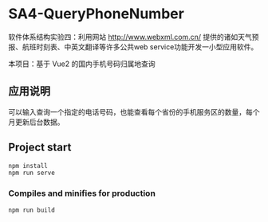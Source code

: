 # SA4-QueryPhoneNumber
软件体系结构实验四：利用网站 http://www.webxml.com.cn/ 提供的诸如天气预报、航班时刻表、中英文翻译等许多公共web service功能开发一小型应用软件。

本项目：基于 Vue2 的国内手机号码归属地查询

## 应用说明

可以输入查询一个指定的电话号码，也能查看每个省份的手机服务区的数量，每个月更新后台数据。

## Project start
```bash
npm install
npm run serve
```

### Compiles and minifies for production
```
npm run build
```
